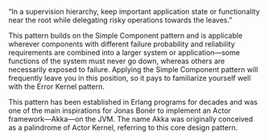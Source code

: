 “In a supervision hierarchy, keep important application state or functionality near the root while delegating risky operations towards the leaves.”

This pattern builds on the Simple Component pattern and is applicable wherever components with different failure probability and reliability requirements are combined into a larger system or application—some functions of the system must never go down, whereas others are necessarily exposed to failure. Applying the Simple Component pattern will frequently leave you in this position, so it pays to familiarize yourself well with the Error Kernel pattern.

This pattern has been established in Erlang programs for decades and was one of the main inspirations for Jonas Bonér to implement an Actor framework—Akka—on the JVM. The name Akka was originally conceived as a palindrome of Actor Kernel, referring to this core design pattern.
